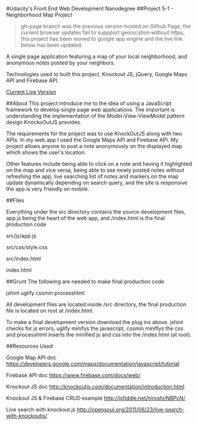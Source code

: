 #Udacity's Front End Web Development Nanodegree
##Project 5-1 - Neighborhood Map Project
> gh-page branch was the previous version hosted on Github Page, the current browser updates fail to suppport geolocation without https, this project has been moved to google app engine and the live link below has been updated.

A single page application featuring a map of your local neighborhood, and anonymous notes posted by your neighbors.

Technologies used to built this project, Knockout JS, jQuery, Google Maps API and Firebase API.

[Current Live Version](https://map-notes-1307.appspot.com/)

##About
This project introduce me to the idea of using a JavaScript framework to develop single page web applications. The important is understanding the implementation of the Model-View-ViewModel pattern design KnockoOutJS provides.

The requirements for the project was to use KnockOutJS along with two APIs. In my web app I used the Google Maps API and Firebase API. My project allows anyone to post a note anonymously on the displayed map which shows the user's location.

Other features include being able to click on a note and having it highlighted on the map and vice versa, being able to see newly posted notes without refreshing the app, live searching list of notes and markers on the map update dynamically depending on search query, and the site is responsive the app is very friendly on mobile.

##Files

Everything under the src directory contains the source development files, app.js being the heart of the web app, and /index.html is the final production code

src/js/app.js

src/css/style.css

src/index.html

index.html

##Grunt 
The following are needed to make final production code

jshint
uglify
cssmin
processhtml

All development files are located inside /src directory, the final production file is located on root at /index.html.

To make a final development version download the plug ins above. jshint checks for js errors, uglify minifys the javascript, cssmin miniflys the css and processhtml inserts the minified js and css into the /index.html (at root).

##Resources Used

Google Map API doc
https://developers.google.com/maps/documentation/javascript/tutorial

Firebase API doc
https://www.firebase.com/docs/web/

Knockout JS doc
http://knockoutjs.com/documentation/introduction.html

Knockout JS & Firebase CRUD example
http://jsfiddle.net/hiroshi/NBPcN/

Live search with knockout.js
http://opensoul.org/2011/06/23/live-search-with-knockoutjs/

